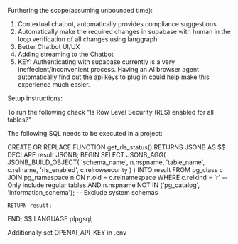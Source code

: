 Furthering the scope(assuming unbounded time):

1) Contextual chatbot, automatically provides compliance suggestions
2) Automatically make the required changes in supabase with human in the loop verification of all changes using langgraph
3) Better Chatbot UI/UX
4) Adding streaming to the Chatbot
5) KEY: Authenticating with supabase currently is a very ineffecient/inconvenient process. Having an AI browser agent automatically find out the api keys to plug in could help make this experience much easier.

Setup instructions:

To run the following check "Is Row Level Security (RLS) enabled for all tables?"

The following SQL needs to be executed in a project:

CREATE OR REPLACE FUNCTION get_rls_status()
RETURNS JSONB AS $$
DECLARE
    result JSONB;
BEGIN
    SELECT 
        JSONB_AGG(
            JSONB_BUILD_OBJECT(
                'schema_name', n.nspname,
                'table_name', c.relname,
                'rls_enabled', c.relrowsecurity
            )
        )
    INTO result
    FROM 
        pg_class c
    JOIN 
        pg_namespace n ON n.oid = c.relnamespace
    WHERE 
        c.relkind = 'r' -- Only include regular tables
        AND n.nspname NOT IN ('pg_catalog', 'information_schema'); -- Exclude system schemas

    RETURN result;
END;
$$ LANGUAGE plpgsql;


Additionally set OPENAI_API_KEY in .env